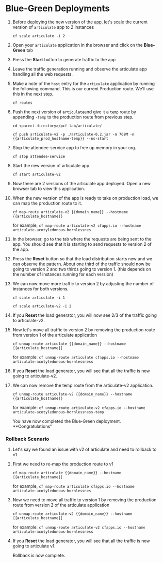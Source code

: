 # Blue-Green Deployments

1. Before deploying the new version of the app, let's scale the current version of ```articulate``` app to 2 instances

    ```cf scale articulate -i 2```
    
2. Open your ```articulate``` application in the browser and click on the **Blue-Green** tab
3. Press the **Start** button to generate traffic to the app
4. Leave the traffic generation running and observe the articulate app handling all the web requests.
5. Make a note of the ```host``` entry for the ```articulate``` application by running the following command. This is our current Production route. We'll use this in the next step.

    ```cf routes```
    
6. Push the next version of ```articulate```and give it a ```temp``` route by appending ```-temp``` to the production route from previous step.

    ```cd <parent directory>/pcf-lab/articulate/```
    
    ```cf push articulate-v2 -p ./articulate-0.2.jar -m 768M -n {{articulate_prod_hostname-temp}} --no-start```

7. Stop the attendee-service app to free up memory in your org.

    ```cf stop attendee-service```
        
8. Start the new version of articulate app.
    
    ```cf start articulate-v2```
    
9. Now there are 2 versions of the articulate app deployed. Open a new browser tab to view this application.
10. When the new version of the app is ready to take on production load, we can map the production route to it.

    ```cf map-route articulate-v2 {{domain_name}} --hostname {{articulate_hostname}}```
    
    for example, ```cf map-route articulate-v2 cfapps.io --hostname articulate-acotyledonous-hornlessnes```
 
11. In the browser, go to the tab where the requests are being sent to the app. You should see that it is starting to send requests to version 2 of the app.
12. Press the **Reset** button so that the load distribution starts new and we can observe the pattern. About one third of the traffic should now be going to version 2 and two thirds going to version 1. (this depends on the number of instances running for each version) 
13. We can now move more traffic to version 2 by adjusting the number of instances for both versions.

    ```cf scale articulate -i 1```
    
    ```cf scale articulate-v2 -i 2```

14. If you **Reset** the load generator, you will now see 2/3 of the traffic going to articulate-v2.
15. Now let's move all traffic to version 2 by removing the production route from version 1 of the articulate application

    ```cf unmap-route articulate {{domain_name}} --hostname {{articulate_hostname}}```
    
    for example: ```cf unmap-route articulate cfapps.io --hostname articulate-acotyledonous-hornlessness```
    
16. If you **Reset** the load generator, you will see that all the traffic is now going to articulate-v2.
17. We can now remove the temp route from the articulate-v2 application.

    ```cf unmap-route articulate-v2 {{domain_name}} --hostname {{articulate_hostname}}```
    
    for example: ```cf unmap-route articulate-v2 cfapps.io --hostname articulate-acotyledonous-hornlessness-temp```
    
    You have now completed the Blue-Green deployment. **Congratulations"

### Rollback Scenario

1. Let's say we found an issue with v2 of articulate and need to rollback to v1
2. First we need to re-map the production route to v1

    ```cf map-route articulate {{domain_name}} --hostname {{articulate_hostname}}```
    
    for example, ```cf map-route articulate cfapps.io --hostname articulate-acotyledonous-hornlessnes```
    
3. Now we need to move all traffic to version 1 by removing the production route from version 2 of the articulate application

    ```cf unmap-route articulate-v2 {{domain_name}} --hostname {{articulate_hostname}}```
    
    for example: ```cf unmap-route articulate-v2 cfapps.io --hostname articulate-acotyledonous-hornlessness```
    
4. If you **Reset** the load generator, you will see that all the traffic is now going to articulate v1.

    Rollback is now complete.




    

